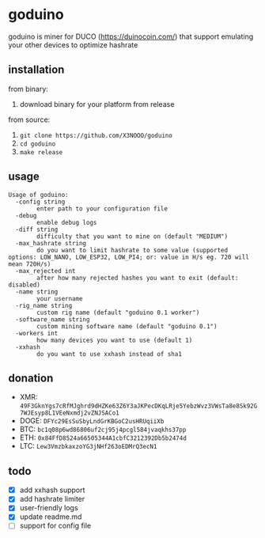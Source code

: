 # goduino

goduino is miner for DUCO (<https://duinocoin.com/>) that support emulating your other devices to optimize hashrate

## installation

from binary:

1. download binary for your platform from release

from source:

1. `git clone https://github.com/X3NOOO/goduino`
2. `cd goduino`
3. `make release`

## usage

```raw
Usage of goduino:
  -config string
    	enter path to your configuration file
  -debug
    	enable debug logs
  -diff string
    	difficulty that you want to mine on (default "MEDIUM")
  -max_hashrate string
    	do you want to limit hashrate to some value (supported options: LOW_NANO, LOW_ESP32, LOW_PI4; or: value in H/s eg. 720 will mean 720H/s)
  -max_rejected int
    	after how many rejected hashes you want to exit (default: disabled)
  -name string
    	your username
  -rig_name string
    	custom rig name (default "goduino 0.1 worker")
  -software_name string
    	custom mining software name (default "goduino 0.1")
  -workers int
    	how many devices you want to use (default 1)
  -xxhash
    	do you want to use xxhash instead of sha1
```

## donation

- XMR: `49F3GknYgs7cRfMJghrd9dHZKe63Z6Y3aJKPecDKqLRje5YebzWvz3VWsTa8e8Sk92G7WJEsyp8L1VEeNxmdj2vZNJSACo1`
- DOGE: `DFYc29EsSuSbyLndGrKBGoC2usHRUqiiXb`
- BTC: `bc1q08p6wd86806uf2cj95j4pcgl584jvaqkhs37pp`
- ETH: `0x84FfD8524a66505344A1cbfC3212392Db5b2474d`
- LTC: `Lew3VmzbkaxzoYG3jNHf263oEDMrQ3ecN1`

## todo

- [X] add xxhash support
- [X] add hashrate limiter
- [X] user-friendly logs
- [X] update readme.md
- [ ] support for config file
